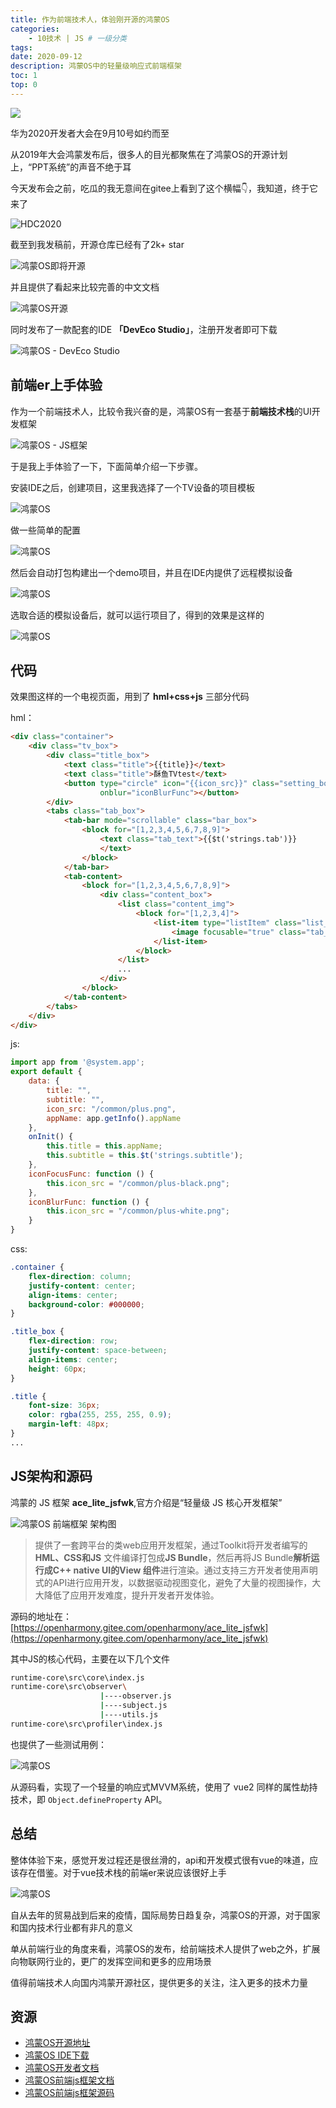 ```yaml
---
title: 作为前端技术人，体验刚开源的鸿蒙OS
categories:
    - 10技术 | JS # 一级分类
tags:
date: 2020-09-12
description: 鸿蒙OS中的轻量级响应式前端框架
toc: 1
top: 0
---
```


![](/images/hmos/000.png)

华为2020开发者大会在9月10号如约而至

从2019年大会鸿蒙发布后，很多人的目光都聚焦在了鸿蒙OS的开源计划上，“PPT系统”的声音不绝于耳

今天发布会之前，吃瓜的我无意间在gitee上看到了这个横幅👇，我知道，终于它来了

![HDC2020](/images/hmos/001.png)

截至到我发稿前，开源仓库已经有了2k+ star

![鸿蒙OS即将开源](/images/hmos/002.png)

并且提供了看起来比较完善的中文文档

![鸿蒙OS开源](/images/hmos/003.png)

同时发布了一款配套的IDE **「DevEco Studio」**，注册开发者即可下载

![鸿蒙OS - DevEco Studio](/images/hmos/004.png)

## 前端er上手体验

作为一个前端技术人，比较令我兴奋的是，鸿蒙OS有一套基于**前端技术栈**的UI开发框架

![鸿蒙OS - JS框架](/images/hmos/005.png)

于是我上手体验了一下，下面简单介绍一下步骤。

安装IDE之后，创建项目，这里我选择了一个TV设备的项目模板

![鸿蒙OS](/images/hmos/006.png)

做一些简单的配置

![鸿蒙OS](/images/hmos/007.png)

然后会自动打包构建出一个demo项目，并且在IDE内提供了远程模拟设备

![鸿蒙OS](/images/hmos/008.png)

选取合适的模拟设备后，就可以运行项目了，得到的效果是这样的

![鸿蒙OS](/images/hmos/009.png)

## 代码

效果图这样的一个电视页面，用到了 **hml+css+js** 三部分代码

hml：

```html
<div class="container">
    <div class="tv_box">
        <div class="title_box">
            <text class="title">{{title}}</text>
            <text class="title">酥鱼TVtest</text>
            <button type="circle" icon="{{icon_src}}" class="setting_box" onfocus="iconFocusFunc"
                    onblur="iconBlurFunc"></button>
        </div>
        <tabs class="tab_box">
            <tab-bar mode="scrollable" class="bar_box">
                <block for="[1,2,3,4,5,6,7,8,9]">
                    <text class="tab_text">{{$t('strings.tab')}}
                    </text>
                </block>
            </tab-bar>
            <tab-content>
                <block for="[1,2,3,4,5,6,7,8,9]">
                    <div class="content_box">
                        <list class="content_img">
                            <block for="[1,2,3,4]">
                                <list-item type="listItem" class="list_img">
                                    <image focusable="true" class="tab_img" src="/common/img-large.png"></image>
                                </list-item>
                            </block>
                        </list>
                        ...
                    </div>
                </block>
            </tab-content>
        </tabs>
    </div>
</div>

```

js:

```javascript
import app from '@system.app';
export default {
    data: {
        title: "",
        subtitle: "",
        icon_src: "/common/plus.png",
        appName: app.getInfo().appName
    },
    onInit() {
        this.title = this.appName;
        this.subtitle = this.$t('strings.subtitle');
    },
    iconFocusFunc: function () {
        this.icon_src = "/common/plus-black.png";
    },
    iconBlurFunc: function () {
        this.icon_src = "/common/plus-white.png";
    }
}
```

css:

```css
.container {
    flex-direction: column;
    justify-content: center;
    align-items: center;
    background-color: #000000;
}

.title_box {
    flex-direction: row;
    justify-content: space-between;
    align-items: center;
    height: 60px;
}

.title {
    font-size: 36px;
    color: rgba(255, 255, 255, 0.9);
    margin-left: 48px;
}
...

```

## JS架构和源码

鸿蒙的 JS 框架 **ace_lite_jsfwk**,官方介绍是“轻量级 JS 核心开发框架”

<!-- ![架构图](https://gitee.com/openharmony/docs/raw/master/readme/figures/js-framework.png) -->
![鸿蒙OS 前端框架 架构图](/images/hmos/012.png)

> 提供了一套跨平台的类web应用开发框架，通过Toolkit将开发者编写的**HML、CSS和JS** 文件编译打包成**JS Bundle**，然后再将JS Bundle**解析运行成C++ native UI的View 组件**进行渲染。通过支持三方开发者使用声明式的API进行应用开发，以数据驱动视图变化，避免了大量的视图操作，大大降低了应用开发难度，提升开发者开发体验。

源码的地址在：[https://openharmony.gitee.com/openharmony/ace_lite_jsfwk](https://openharmony.gitee.com/openharmony/ace_lite_jsfwk)

其中JS的核心代码，主要在以下几个文件

```bash
runtime-core\src\core\index.js
runtime-core\src\observer\
                    |----observer.js
                    |----subject.js
                    |----utils.js
runtime-core\src\profiler\index.js
```

也提供了一些测试用例：

![鸿蒙OS](/images/hmos/010.png)

从源码看，实现了一个轻量的响应式MVVM系统，使用了 vue2 同样的属性劫持技术，即 `Object.defineProperty` API。

## 总结

整体体验下来，感觉开发过程还是很丝滑的，api和开发模式很有vue的味道，应该存在借鉴。对于vue技术栈的前端er来说应该很好上手

![鸿蒙OS](/images/hmos/011.png)

自从去年的贸易战到后来的疫情，国际局势日趋复杂，鸿蒙OS的开源，对于国家和国内技术行业都有非凡的意义

单从前端行业的角度来看，鸿蒙OS的发布，给前端技术人提供了web之外，扩展向物联网行业的，更广的发挥空间和更多的应用场景

值得前端技术人向国内鸿蒙开源社区，提供更多的关注，注入更多的技术力量

## 资源

- [鸿蒙OS开源地址](https://openharmony.gitee.com/openharmony)
- [鸿蒙OS IDE下载](https://developer.harmonyos.com/cn/develop/deveco-studio#download)
- [鸿蒙OS开发者文档](https://gitee.com/openharmony/docs)
- [鸿蒙OS前端js框架文档](https://developer.harmonyos.com/cn/docs/documentation/js-framework-file-0000000000611396)
- [鸿蒙OS前端js框架源码](https://openharmony.gitee.com/openharmony/ace_lite_jsfwk)
